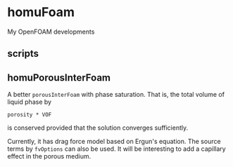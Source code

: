 # homuFoam
My OpenFOAM developments

## scripts


## homuPorousInterFoam
A better `porousInterFoam` with phase saturation.
That is, the total volume of liquid phase by 
```
porosity * VOF
```
is conserved provided that the solution converges sufficiently.

Currently, it has drag force model based on Ergun's equation.
The source terms by `fvOptions` can also be used.
It will be interesting to add a capillary effect in the porous medium.

